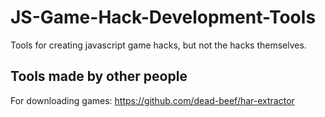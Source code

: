# JS-Game-Hack-Development-Tools
Tools for creating javascript game hacks, but not the hacks themselves.

## Tools made by other people

For downloading games: https://github.com/dead-beef/har-extractor

